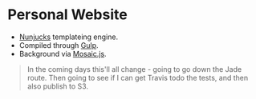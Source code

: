 Personal Website
================

- [Nunjucks](https://mozilla.github.io/nunjucks/) templateing engine.
- Compiled through [Gulp](http://gulpjs.com/).
- Background via [Mosaic.js](https://github.com/maraisr/mosaic.js).

> In the coming days this'll all change - going to go down the Jade route. Then going to see if I can get Travis todo the tests, and then also publish to S3.